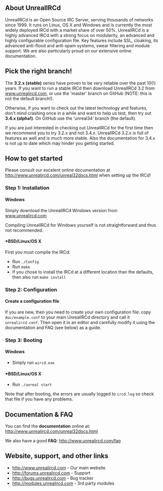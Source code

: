 ## About UnrealIRCd
UnrealIRCd is an Open Source IRC Server, serving thousands of networks since 1999. 
It runs on Linux, OS X and Windows and is currently the most widely deployed IRCd
with a market share of over 50%. UnrealIRCd is a highly advanced IRCd with a strong
focus on modularity, an advanced and highly configurable configuration file.
Key features include SSL, cloaking, its advanced anti-flood and anti-spam systems,
swear filtering and module support. We are also particularly proud on our extensive
online documentation. 

## Pick the right branch!
The **3.2.x (stable)** series have proven to be very reliable over the past 10(!) years.
If you want to run a stable IRCd then download UnrealIRCd 3.2 from www.unrealircd.com,
or use the 'master' branch on GitHub (NOTE: this is not the default branch!).

Otherwise, if you want to check out the latest technology and features, don't mind
crashing once in a while and want to help us test, then try out **3.4.x (alpha!)**.
On GitHub use the 'unreal34' branch (the default).

If you are just interested in checking out UnrealIRCd for the first time then we
recommend you to try 3.2.x and not 3.4.x. UnrealIRCd 3.2.x is full of features as
well and is much more stable. Also the documentation for 3.4.x is not up to date
which may hinder you getting started.

## How to get started
Please consult our excelent online documentation at http://www.unrealircd.com/unreal32docs.html
when setting up the IRCd!

### Step 1: Installation
#### Windows
Simply download the UnrealIRCd Windows version from www.unrealircd.com

Compiling UnrealIRCd for Windows yourself is not straightforward and thus not recommended.

#### *BSD/Linux/OS X
First you must compile the IRCd:

* Run `./Config`
* Run `make`
* If you chose to install the IRCd at a different location than the defaults, then also run `make install`

### Step 2: Configuration
#### Create a configuration file
If you are new, then you need to create your own configuration file:
copy `doc/example.conf` to your main UnrealIRCd directory and call it `unrealircd.conf`.
Then open it in an editor and carefully modify it using the documentation and FAQ (see below) as a guide.

### Step 3: Booting
#### Windows
* Simply run `wircd.exe`

#### *BSD/Linux/OS X
* Run `./unreal start`

Note that after booting, the errors are usually logged to `ircd.log`
so check that file if you have any problems.

## Documentation & FAQ
You can find the **documentation** online at: http://www.unrealircd.com/unreal32docs.html

We also have a good **FAQ**: http://www.unrealircd.com/faq

## Website, support, and other links ##
* http://www.unrealircd.com - Our main website
* http://forums.unrealircd.com - Support
* http://bugs.unrealircd.com - Bug tracker
* http://modules.unrealircd.com - 3rd party modules
